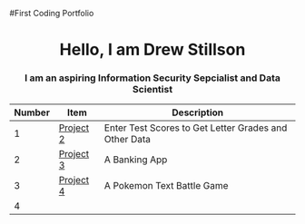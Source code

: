 #First Coding Portfolio
<h1 align = "center"> Hello, I am Drew Stillson</h1>
<h3 align="center"> I am an aspiring Information Security Sepcialist and Data Scientist</h3>

| Number | Item | Description |
| ------ | ---- | ----------- |
| 1 | [Project 2]() | Enter Test Scores to Get Letter Grades and Other Data |
| 2 | [Project 3]() | A Banking App |
| 3 | [Project 4]() | A Pokemon Text Battle Game |
| 4 | 
